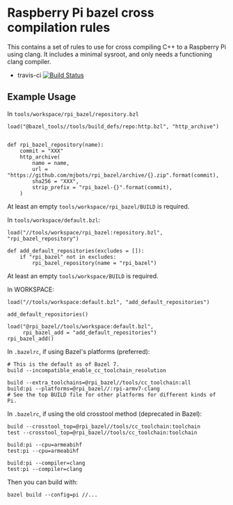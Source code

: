 # Raspberry Pi bazel cross compilation rules #

This contains a set of rules to use for cross compiling C++ to a
Raspberry Pi using clang.  It includes a minimal sysroot, and only
needs a functioning clang compiler.

 * travis-ci [![Build Status](https://travis-ci.org/mjbots/rpi_bazel.svg?branch=master)](https://travis-ci.org/mjbots/rpi_bazel)

## Example Usage ##

In `tools/workspace/rpi_bazel/repository.bzl`

```
load("@bazel_tools//tools/build_defs/repo:http.bzl", "http_archive")


def rpi_bazel_repository(name):
    commit = "XXX"
    http_archive(
        name = name,
        url = "https://github.com/mjbots/rpi_bazel/archive/{}.zip".format(commit),
        sha256 = "XXX",
        strip_prefix = "rpi_bazel-{}".format(commit),
    )

```

At least an empty `tools/workspace/rpi_bazel/BUILD` is required.

In `tools/workspace/default.bzl`:

```
load("//tools/workspace/rpi_bazel:repository.bzl", "rpi_bazel_repository")

def add_default_repositories(excludes = []):
    if "rpi_bazel" not in excludes:
        rpi_bazel_repository(name = "rpi_bazel")
```

At least an empty `tools/workspace/BUILD` is required.

In WORKSPACE:

```
load("//tools/workspace:default.bzl", "add_default_repositories")

add_default_repositories()

load("@rpi_bazel//tools/workspace:default.bzl",
     rpi_bazel_add = "add_default_repositories")
rpi_bazel_add()
```


In `.bazelrc`, if using Bazel's platforms (preferred):

```
# This is the default as of Bazel 7.
build --incompatible_enable_cc_toolchain_resolution

build --extra_toolchains=@rpi_bazel//tools/cc_toolchain:all
build:pi --platforms=@rpi_bazel//:rpi-armv7-clang
# See the top BUILD file for other platforms for different kinds of Pi.
```

In `.bazelrc`, if using the old crosstool method (deprecated in Bazel):

```
build --crosstool_top=@rpi_bazel//tools/cc_toolchain:toolchain
test --crosstool_top=@rpi_bazel//tools/cc_toolchain:toolchain

build:pi --cpu=armeabihf
test:pi --cpu=armeabihf

build:pi --compiler=clang
test:pi --compiler=clang
```

Then you can build with:

```
bazel build --config=pi //...
```
